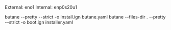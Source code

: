 External: eno1
Internal: enp0s20u1

butane --pretty --strict -o install.ign butane.yaml 
butane --files-dir . --pretty --strict -o boot.ign installer.yaml
